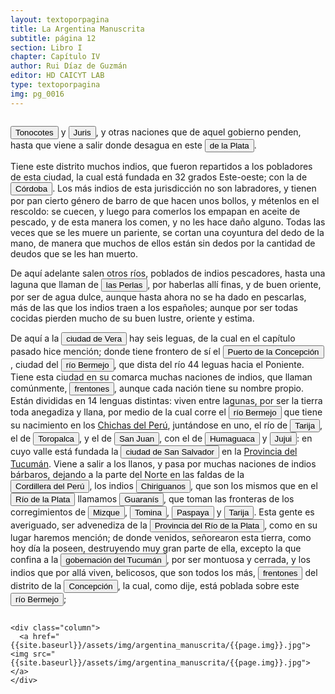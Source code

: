 ```yaml
---
layout: textoporpagina
title: La Argentina Manuscrita
subtitle: página 12
section: Libro I
chapter: Capítulo IV
author: Rui Díaz de Guzmán
editor: HD CAICYT LAB
type: textoporpagina
img: pg_0016
---
```


<div class="row">
    <div class="column">

<p><button class="balloon" data-balloon-pos="up" data-balloon-length="large" data-balloon="Tonocotes y juríes constituirían la misma etnia, nativa de la región centro-norte de Argentina. Los Tonocotés habitaban en lo que hoy es territorio de la provincia de Santiago del Estero y constituían jefaturas con características próximas a las del área andina.">Tonocotes</button> y <button class="balloon" data-balloon-pos="up" data-balloon-length="large" data-balloon="Los juríes, misma etnia que los tonocotes, habitaban la región de las yungas tucumanas y constituían jefaturas con características próximas a las del área andina.">Juris</button>, y otras naciones que de aquel gobierno penden, hasta que viene a salir donde desagua en este <button class="balloon" data-balloon-pos="up" data-balloon-length="large" data-balloon="Refiere al Río de la Plata">de la Plata</button>.</p> <p>Tiene este distrito muchos indios, que fueron repartidos a los pobladores de esta ciudad, la cual está fundada en 32 grados Este-oeste; con la de <a href="https://recogito.pelagios.org/document/wzqxhk0h3vpikm/part/1/edit#7b571e89-04ee-42d8-a08f-e402466a1333" target="_blank"><button class="balloon" data-balloon-pos="up" data-balloon-length="large" data-balloon="Refiere a la ciudad de Córdoba, Argentina. La misma había sido fundada en 1573, pero 1577 fue trasladada a su ubicación actual sobre el río Suquía, en ese entonces, San Juan.">Córdoba</button></a>. Los más indios de esta jurisdicción no son labradores, y tienen por pan cierto género de barro de que hacen unos bollos, y métenlos en el rescoldo: se cuecen, y luego para comerlos los empapan en aceite de pescado, y de esta manera los comen, y no les hace daño alguno. Todas las veces que se les muere un pariente, se cortan una coyuntura del dedo de la mano, de manera que muchos de ellos están sin dedos por la cantidad de deudos que se les han muerto.</p> <p>De aquí adelante salen otros ríos, poblados de indios pescadores, hasta una laguna que llaman de <button class="balloon" data-balloon-pos="up" data-balloon-length="large" data-balloon="La Laguna de las Perlas, estaba ubicada en la actual provincia del Chaco, en sus cercanías fue fundada la reducción San Bernardo de Vértiz, reducción del pueblo toba que funcionó entre 1780 y 1793 en la margen derecha del río Bermejo.">las Perlas</button>, por haberlas allí finas, y de buen oriente, por ser de agua dulce, aunque hasta ahora no se ha dado en pescarlas, más de las que los indios traen a los españoles; aunque por ser todas cocidas pierden mucho de su buen lustre, oriente y estima.</p> <p>De aquí a la <a href="https://recogito.pelagios.org/document/wzqxhk0h3vpikm/part/1/edit#06d467f7-139f-4fa1-892f-512d5b6200ec" target="_blank"><button class="balloon" data-balloon-pos="up" data-balloon-length="large" data-balloon="Antiguo nombre de la ciudad de Corrientes, fundada en 1588.">ciudad de Vera</button></a> hay seis leguas, de la cual en el capítulo pasado hice mención; donde tiene frontero de sí el <a href="https://recogito.pelagios.org/document/wzqxhk0h3vpikm/part/1/edit#c0a52802-a3a1-4c8d-92f6-70a5b698b5a2" target="_blank"><button class="balloon" data-balloon-pos="up" data-balloon-length="large" data-balloon="Concepción del Bermejo, fundada sobre el río en 1585 y subsistió hasta 1632, cuando fue arrasada por las sociedades chaqueñas nativas. Su sitio se hallaría en el actual departamento de Maipú (provincia de Chaco) a unos 140 km de Corrientes.">Puerto de la Concepción</button></a>, ciudad del <button class="balloon" data-balloon-pos="up" data-balloon-length="large" data-balloon="Refiere al actual río Bermejo. Debe considerarse que su curso ha cambiado sensiblemente desde tiempos coloniales.">río Bermejo</button>, que dista del río 44 leguas hacia el Poniente. Tiene esta ciudad en su comarca muchas naciones de indios, que llaman comúnmente, <button class="balloon" data-balloon-pos="up" data-balloon-length="large" data-balloon="Traducción literal de Toba, nombre despectivo que los guaraníes daban a los miembros de la etnia chaqueña qom. Estos pertenecen al tronco lingüístico mataco-guaycurú y en tiempos tempranos de la instalación europea en la región, seguramente fueran referidos simplemente como &quot;guaycurúes&quot;.">frentones</button>, aunque cada nación tiene su nombre propio. Están divididas en 14 lenguas distintas: viven entre lagunas, por ser la tierra toda anegadiza y llana, por medio de la cual corre el <button class="balloon" data-balloon-pos="up" data-balloon-length="large" data-balloon="Refiere al actual río Bermejo. Debe considerarse que su curso ha cambiado sensiblemente desde tiempos coloniales.">río  Bermejo</button> que tiene su nacimiento en los <a href="https://recogito.pelagios.org/document/wzqxhk0h3vpikm/part/1/edit#d7cba76c-683d-4b5c-b8a9-4a9e988ac50f" target="_blank">Chichas del Perú</a>, juntándose en uno, el río de <a href="https://recogito.pelagios.org/document/wzqxhk0h3vpikm/part/1/edit#8be8d026-7cf5-476d-9b44-15f091d889ff" target="_blank"><button class="balloon" data-balloon-pos="up" data-balloon-length="large" data-balloon="Río que conserva el nombre en la actualidad, límite entre Argentina y Bolivia.">Tarija</button></a>, el de <button class="balloon" data-balloon-pos="up" data-balloon-length="large" data-balloon="Río Toropalca, afluente del Pilcomayo.">Toropalca</button>, y el de <button class="balloon" data-balloon-pos="up" data-balloon-length="large" data-balloon="Río San Juan del Oro (denominación boliviana), es un curso fluvial perteneciente a la cuenca del Plata que discurre en la región altiplánica fronteriza entre el noroeste de la Argentina y el sudoeste de Bolivia.">San Juan</button>, con el de <button class="balloon" data-balloon-pos="up" data-balloon-length="large" data-balloon="Reriere al río Grande que atraviesa la Quebrada de Humahuaca">Humaguaca</button> y <button class="balloon" data-balloon-pos="up" data-balloon-length="large" data-balloon="Refiere al río Grande de Jujuy">Jujui</button>: en cuyo valle está fundada la <a href="https://recogito.pelagios.org/document/wzqxhk0h3vpikm/part/1/edit#210ed573-d86f-4ee1-91fc-f3e95f1c4ddc" target="_blank"><button class="balloon" data-balloon-pos="up" data-balloon-length="large" data-balloon="Refiere a San Salvador de Jujuy, fundada en 1593.">ciudad de San Salvador</button></a> en la <a href="https://recogito.pelagios.org/document/wzqxhk0h3vpikm/part/1/edit#f7e63ba0-651c-4407-bf5c-8eee8f2b6163" target="_blank">Provincia del Tucumán</a>. Viene a salir a los llanos, y pasa por muchas naciones de indios bárbaros, dejando a la parte del Norte en las faldas de la <button class="balloon" data-balloon-pos="up" data-balloon-length="large" data-balloon="Refiere a la cordillera de los Andes">Cordillera del Perú</button>, los indios <button class="balloon" data-balloon-pos="up" data-balloon-length="large" data-balloon="Los chiriguanos componían la parcialidad más occidental de los guaraníes, asentados en actual territorio boliviano sobre los contrafuertes andinos. Ruy Díaz dirigió varias campañas en su contra.">Chiriguanos</button>, que son los mismos que en el <button class="balloon" data-balloon-pos="up" data-balloon-length="large" data-balloon="Refiere a las zonas aledañas al río de la Plata.">Río de la Plata</button> llamamos <button class="balloon" data-balloon-pos="up" data-balloon-length="large" data-balloon="Refiere a los guaraníes o avá, según su autodenominación (que significa &quot;ser humano&quot;), se extendían, divididos en distintas parcialidades, entre la costa brasileña y los contrafuertes andinos, teniendo además asentamientos en las islasdel Río Paraná y del delta del Río de la Plata. Cultivadores selvícolas, producían regulamente excedentes agrícolas que serían indispensables para el avance de la conquista española en el región.">Guaranís</button>, que toman las fronteras de los corregimientos de <a href="https://recogito.pelagios.org/document/wzqxhk0h3vpikm/part/1/edit#478b32cd-a4e6-4665-ba19-9d875356b470" target="_blank"><button class="balloon" data-balloon-pos="up" data-balloon-length="large" data-balloon="Es uno de los corregimientos de la Provincia de Charcas del Virreinato del Perú.">Mizque</button></a>, <a href="https://recogito.pelagios.org/document/wzqxhk0h3vpikm/part/1/edit#a6683122-195a-44f0-84e5-6874b45cddd3" target="_blank"><button class="balloon" data-balloon-pos="up" data-balloon-length="large" data-balloon="Villa de Santiago de Tomina, otro corregimiento de Charcas.">Tomina</button></a>, <a href="https://recogito.pelagios.org/document/wzqxhk0h3vpikm/part/1/edit#38449f1d-38bb-4871-92dd-aef8457e8e66" target="_blank"><button class="balloon" data-balloon-pos="up" data-balloon-length="large" data-balloon="Otro corregimiento de Charcas, desprendido del de Tarija posteriormente. Aparece más abajo como Paspaia. En el actual pueblo boliviano de Carmargo (Departamento de Chuquisaca).">Paspaya</button></a> y <a href="https://recogito.pelagios.org/document/wzqxhk0h3vpikm/part/1/edit#62f38040-1d73-4fb7-9934-a83f0c2e7b36" target="_blank"><button class="balloon" data-balloon-pos="up" data-balloon-length="large" data-balloon="Corregimiento de Charcas, con su centro en San Bernardo de Tarija. La ciudad fue fundada en 1574. Conservar el nombre en la actualidad y constituye uno de los límites entre Argentina y Bolivia.">Tarija</button></a>. Esta gente es averiguado, ser advenediza de la <a href="https://recogito.pelagios.org/document/wzqxhk0h3vpikm/part/1/edit#de72fbd5-edfb-4ecb-ad16-f79bea604522" target="_blank"><button class="balloon" data-balloon-pos="up" data-balloon-length="large" data-balloon="Refiere a la Provincia del Río de la Plata, un espacio creado a partir de las capitulaciones que firmó el primer adelantado Pedro de Mendoza con Carlos I en 1534.La misma limitaba al norte con los territorios otorgados a Diego de Almagro, ocupando una franja que se extendería entre el Mar del Sur y el Mar Océano Austral. La exploración y ocupación efectiva del terreno delimitarían el espacio de la provincia del Río de la Plata al sector atlántico y específicamente, al eje fluvial Paraná-Plata.">Provincia del Río de la Plata</button></a>, como en su lugar haremos mención; de donde venidos, señorearon esta tierra, como hoy día la poseen, destruyendo muy gran parte de ella, excepto la que confina a la <a href="https://recogito.pelagios.org/document/wzqxhk0h3vpikm/part/1/edit#bd36bd9e-5ea8-48b9-bd89-7f2fb39c5e80" target="_blank"><button class="balloon" data-balloon-pos="up" data-balloon-length="large" data-balloon="La gobernación de Tucumán se establece en 1563, los territorios que la integraban (las actuales provincias argentinas de Tucumán, Jujuy, Salta, Santiago del Estero y Catamarca) fueron conquistados y colonizados en la primera mitad del siglo XVI a partir de avanzadas provenientes de Asunción, Chile y Perú.">gobernación del Tucumán</button></a>, por ser montuosa y cerrada, y los indios que por allá viven, belicosos, que son todos los más, <button class="balloon" data-balloon-pos="up" data-balloon-length="large" data-balloon="Traducción literal de Toba, nombre despectivo que los guaraníes daban a los miembros de la etnia chaqueña qom. Estos pertenecen al tronco lingüístico mataco-guaycurú y en tiempos tempranos de la instalación europea en la región, seguramente fueran referidos simplemente como &quot;guaycurúes&quot;.">frentones</button> del distrito de la <a href="https://recogito.pelagios.org/document/wzqxhk0h3vpikm/part/1/edit#cc69ea24-4b77-4d27-ae03-5fc87c6b496c" target="_blank"><button class="balloon" data-balloon-pos="up" data-balloon-length="large" data-balloon="Concepción del Bermejo, ciudad que fue fundada sobre el río en 1585 y subsistió hasta 1632, cuando fue arrasada por las sociedades chaqueñas nativas. Su sitio se hallaría en el actual departamento de Maipú (provincia de Chaco) a unos 140 km de Corrientes.">Concepción</button></a>, la cual, como dije, está poblada sobre este <button class="balloon" data-balloon-pos="up" data-balloon-length="large" data-balloon="Refiere al actual río Bermejo. Debe considerarse que su curso ha cambiado sensiblemente desde tiempos coloniales.">río Bermejo</button>;</p>
    </div>

    <div class="column">
      <a href="{{site.baseurl}}/assets/img/argentina_manuscrita/{{page.img}}.jpg"><img src="{{site.baseurl}}/assets/img/argentina_manuscrita/{{page.img}}.jpg"></a>
    </div>
</div>